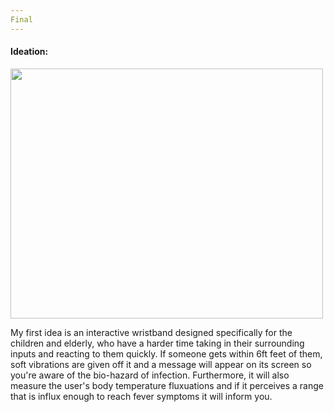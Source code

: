 ```yaml
---
Final
---
```


#### Ideation:

<img src = "wristband.JPG" width="500" height= "400"> 

My first idea is an interactive wristband designed specifically for the children and elderly, who have a harder time taking in
their surrounding inputs and reacting to them quickly. If someone gets within 6ft feet of them, soft vibrations are given off 
it and a message will appear on its screen so you're aware of the bio-hazard of infection. Furthermore, it will also
measure the user's body temperature fluxuations and if it perceives a range that is influx enough to reach fever symptoms
it will inform you.
